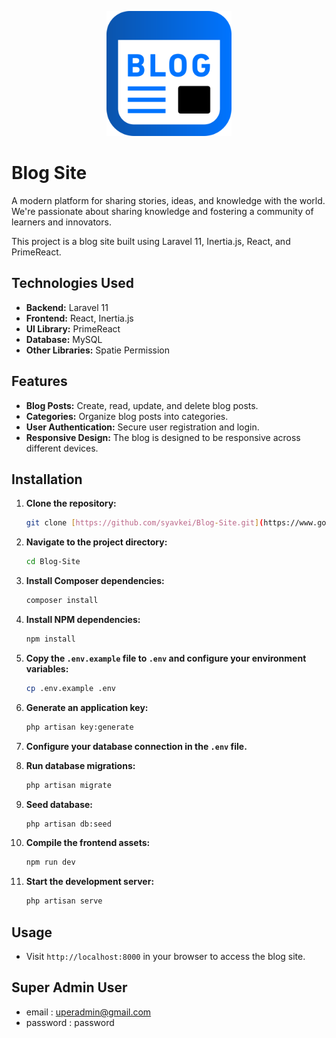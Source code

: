 <p align="center">
  <a href="#"><img src="https://github.com/syavkei/blog-site/blob/main/public/images/logo.png?raw=true" width="200" alt="Blog Site"></a>
</p>

# Blog Site

A modern platform for sharing stories, ideas, and knowledge with the world. We're passionate about sharing knowledge and fostering a community of learners and innovators.

This project is a blog site built using Laravel 11, Inertia.js, React, and PrimeReact.

## Technologies Used

-   **Backend:** Laravel 11
-   **Frontend:** React, Inertia.js
-   **UI Library:** PrimeReact
-   **Database:** MySQL
-   **Other Libraries:** Spatie Permission

## Features

-   **Blog Posts:** Create, read, update, and delete blog posts.
-   **Categories:** Organize blog posts into categories.
-   **User Authentication:** Secure user registration and login.
-   **Responsive Design:** The blog is designed to be responsive across different devices.

## Installation

1.  **Clone the repository:**

    ```bash
    git clone [https://github.com/syavkei/Blog-Site.git](https://www.google.com/search?q=https://github.com/syavkei/Blog-Site.git)
    ```

2.  **Navigate to the project directory:**

    ```bash
    cd Blog-Site
    ```

3.  **Install Composer dependencies:**

    ```bash
    composer install
    ```

4.  **Install NPM dependencies:**

    ```bash
    npm install
    ```

5.  **Copy the `.env.example` file to `.env` and configure your environment variables:**

    ```bash
    cp .env.example .env
    ```

6.  **Generate an application key:**

    ```bash
    php artisan key:generate
    ```

7.  **Configure your database connection in the `.env` file.**

8.  **Run database migrations:**

    ```bash
    php artisan migrate
    ```

9.  **Seed database:**

    ```bash
    php artisan db:seed

    ```

10. **Compile the frontend assets:**

    ```bash
    npm run dev
    ```

11. **Start the development server:**

    ```bash
    php artisan serve
    ```

## Usage

-   Visit `http://localhost:8000` in your browser to access the blog site.

## Super Admin User

-   email : uperadmin@gmail.com
-   password : password

##

